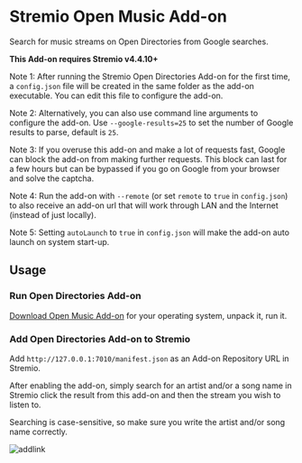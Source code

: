 # Stremio Open Music Add-on

Search for music streams on Open Directories from Google searches.

**This Add-on requires Stremio v4.4.10+**

Note 1: After running the Stremio Open Directories Add-on for the first time, a `config.json` file will be created in the same folder as the add-on executable. You can edit this file to configure the add-on.

Note 2: Alternatively, you can also use command line arguments to configure the add-on. Use `--google-results=25` to set the number of Google results to parse, default is `25`.

Note 3: If you overuse this add-on and make a lot of requests fast, Google can block the add-on from making further requests. This block can last for a few hours but can be bypassed if you go on Google from your browser and solve the captcha.

Note 4: Run the add-on with `--remote` (or set `remote` to `true` in `config.json`) to also receive an add-on url that will work through LAN and the Internet (instead of just locally).

Note 5: Setting `autoLaunch` to `true` in `config.json` will make the add-on auto launch on system start-up.


## Usage


### Run Open Directories Add-on

[Download Open Music Add-on](https://github.com/BoredLama/stremio-open-music-addon/releases) for your operating system, unpack it, run it.


### Add Open Directories Add-on to Stremio

Add `http://127.0.0.1:7010/manifest.json` as an Add-on Repository URL in Stremio.

After enabling the add-on, simply search for an artist and/or a song name in Stremio click the result from this add-on and then the stream you wish to listen to.

Searching is case-sensitive, so make sure you write the artist and/or song name correctly.

![addlink](https://user-images.githubusercontent.com/1777923/43146711-65a33ccc-8f6a-11e8-978e-4c69640e63e3.png)
